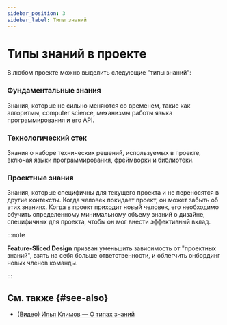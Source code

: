```yaml
---
sidebar_position: 3
sidebar_label: Типы знаний
---
```


# Типы знаний в проекте

В любом проекте можно выделить следующие "типы знаний":

### Фундаментальные знания

Знания, которые не сильно меняются со временем, такие как алгоритмы, computer science, механизмы работы языка программирования и его API.

### Технологический стек

Знания о наборе технических решений, используемых в проекте, включая языки программирования, фреймворки и библиотеки.

### Проектные знания

Знания, которые специфичны для текущего проекта и не переносятся в другие контексты. Когда человек покидает проект, он может забыть об этих знаниях. Когда в проект приходит новый человек, его необходимо обучить определенному минимальному объему знаний о дизайне, специфичных для проекта, чтобы он мог внести эффективный вклад.

:::note

**Feature-Sliced Design** призван уменьшить зависимость от "проектных знаний", взять на себя больше ответственности, и облегчить онбординг новых членов команды.

:::

## См. также {#see-also}

- [(Видео) Илья Климов — О типах знаний][ext-klimov]

[ext-klimov]: https://youtu.be/4xyb_tA-uw0?t=249
